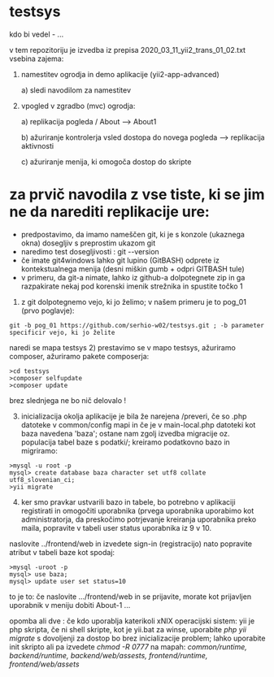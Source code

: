 # testsys
kdo bi vedel - ...

v tem repozitoriju je izvedba iz prepisa   2020_03_11_yii2_trans_01_02.txt
vsebina zajema:
1) namestitev ogrodja in demo aplikacije (yii2-app-advanced)

    a) sledi navodilom za namestitev
2) vpogled v zgradbo (mvc) ogrodja:

    a) replikacija pogleda / About --> About1
    
    b) ažuriranje kontrolerja vsled dostopa do novega pogleda --> replikacija aktivnosti
    
    c) ažuriranje menija, ki omogoča dostop do skripte

 
# za prvič navodila z vse tiste, ki se jim ne da narediti replikacije ure:
- predpostavimo, da imamo nameščen git, ki je s konzole (ukaznega okna) dosegljiv s preprostim ukazom git
- naredimo test dosegljivosti : git --version
- če imate git4windows lahko git lupino (GitBASH) odprete iz kontekstualnega menija (desni miškin gumb + odpri GITBASH tule)
- v primeru, da git-a nimate, lahko iz github-a dolpotegnete zip in ga razpakirate nekaj pod korenski imenik strežnika in spustite točko 1
1) z git dolpotegnemo vejo, ki jo želimo; v našem primeru je to pog_01 (prvo poglavje):
```
git -b pog_01 https://github.com/serhio-w02/testsys.git ; -b parameter specificir vejo, ki jo želite
```
naredi se mapa testsys
2) prestavimo se v mapo testsys, ažuriramo composer, ažuriramo pakete composerja:
```
>cd testsys
>composer selfupdate
>composer update
```
brez slednjega ne bo nič delovalo !

3) inicializacija okolja aplikacije je bila že narejena /preveri, če so .php datoteke v common/config mapi in če je v main-local.php datoteki kot baza navedena 'baza'; ostane nam zgolj izvedba migracije oz. populacija tabel baze s podatki/; kreiramo podatkovno bazo in migriramo:
```
>mysql -u root -p  
mysql> create database baza character set utf8 collate utf8_slovenian_ci;
>yii migrate
```
4) ker smo pravkar ustvarili bazo in tabele, bo potrebno v aplikaciji registirati in omogočiti uporabnika (prvega uporabnika uporabimo kot administratorja, da preskočimo potrjevanje kreiranja uporabnika preko maila, popravite v tabeli user status uporabnika iz 9 v 10.

naslovite ../frontend/web in izvedete sign-in (registracijo)
nato popravite atribut v tabeli baze kot spodaj:
```
>mysql -uroot -p
mysql> use baza;
mysql> update user set status=10 
```

to je to:
če naslovite .../frontend/web in se prijavite, morate kot prijavljen uporabnik v meniju dobiti About-1
...

opomba ali dve  : če kdo uporablja katerikoli xNIX operacijski sistem:
yii je php skripta, če ni shell skripte, kot je yii.bat za winse, uporabite 
*php yii migrate*
s dovoljenji za dostop bo brez inicializacije problem; lahko uporabite init skripto ali pa izvedete *chmod -R 0777* na mapah:
*common/runtime, backend/runtime, backend/web/assests, frontend/runtime, frontend/web/assets*
